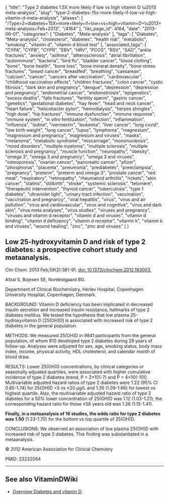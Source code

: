 {
    "title": "Type 2 diabetes 1.5X more likely if low vs high vitamin D \u2013 meta-analysis",
    "slug": "type-2-diabetes-15x-more-likely-if-low-vs-high-vitamin-d-meta-analysis",
    "aliases": [
        "/Type+2+diabetes+15X+more+likely+if+low+vs+high+vitamin+D+\u2013+meta-analysis+Feb+2013",
        "/4164"
    ],
    "tiki_page_id": 4164,
    "date": "2013-06-01",
    "categories": [
        "Diabetes",
        "Meta-analysis"
    ],
    "tags": [
        "Diabetes",
        "Meta-analysis",
        "cholesterol",
        "diabetes",
        "health risk",
        "metabolic",
        "smoking",
        "vitamin d",
        "vitamin d blood test"
    ],
    "associated_tags": [
        "CYPA",
        "CYPB",
        "CYPR",
        "EBV",
        "HRV",
        "PCOS",
        "RSV",
        "SAD",
        "ankle fractures",
        "anxiety",
        "asthma",
        "atherosclerosis",
        "atrial fibrillation",
        "autoimmune",
        "bacteria",
        "bird flu",
        "bladder cancer",
        "blood clotting",
        "bone",
        "bone health",
        "bone loss",
        "bone mineral density",
        "bone stress fractures",
        "breast cancer",
        "breastfed",
        "breathing",
        "caesarean",
        "calcium",
        "cancer",
        "cancers after vaccination",
        "cardiovascular",
        "childhood vaccination effects",
        "children fractures",
        "colon cancer",
        "cystic fibrosis",
        "dark skin and pregnancy",
        "dengue",
        "depression",
        "depression and pregnancy",
        "endometrial cancer",
        "endometriosis",
        "epigenetics",
        "excess deaths",
        "falls fractures",
        "fertility sperm",
        "gastric cancer",
        "genetics",
        "gestational diabetes",
        "hay fever",
        "head and neck cancer",
        "heart failure",
        "helicobacter pylori",
        "hemodialysis",
        "herpes shingles",
        "high dose",
        "hip fractures",
        "immune dysfunction",
        "immune response",
        "immune system",
        "in vitro fertilization",
        "infection",
        "inflammation",
        "influenza",
        "iodine",
        "ivermectin",
        "leukemia",
        "liver cancer",
        "long covid",
        "low birth weight",
        "lung cancer",
        "lupus",
        "lymphoma",
        "magnesium",
        "magnesium and pregnancy",
        "magnesium and viruses",
        "masks",
        "melanoma",
        "metabolic syndrome",
        "miscarriage",
        "mononucleosis",
        "mood disorders",
        "multiple myeloma",
        "multiple sclerosis",
        "multiple sclerosis and pregnancy",
        "muscle function",
        "neuropathy",
        "obesity",
        "omega 3",
        "omega 3 and pregnancy",
        "omega 3 and viruses",
        "osteoporosis",
        "ovarian cancer",
        "pancreatic cancer",
        "pfizer",
        "phosphorus",
        "placenta",
        "pneumonia",
        "prediabetes",
        "preeclampsia",
        "pregnancy",
        "preterm",
        "preterm and omega 3",
        "prostate cancer",
        "red meat",
        "respiratory",
        "retinopathy",
        "rheumatoid arthritis",
        "rickets",
        "skin cancer",
        "statins",
        "stillbirth",
        "stroke",
        "systemic sclerosis",
        "telomere",
        "therapeutic intervention",
        "thyroid cancer",
        "tuberculosis",
        "type 1 diabetes",
        "ultraviolet light",
        "urinary tract infection",
        "vaccination",
        "vaccination and pregnancy",
        "viral hepatitis",
        "virus",
        "virus and air pollution",
        "virus and cardiovascular",
        "virus and cognitive",
        "virus and dark skin",
        "virus meta analyses",
        "virus studies",
        "viruses and pregnancy",
        "viruses and vitamin d receptor",
        "vitamin d and viruses",
        "vitamin d binding",
        "vitamin d deficiency",
        "vitamin d receptor",
        "vitamin k",
        "vitamin k and viruses",
        "wound healing",
        "zinc",
        "zinc and viruses"
    ]
}


## Low 25-hydroxyvitamin D and risk of type 2 diabetes: a prospective cohort study and metaanalysis.

Clin Chem. 2013 Feb;59(2):381-91. [doi: 10.1373/clinchem.2012.193003.](https://doi.org/10.1373/clinchem.2012.193003.)

Afzal S, Bojesen SE, Nordestgaard BG.

Department of Clinical Biochemistry, Herlev Hospital, Copenhagen University Hospital, Copenhagen, Denmark.

BACKGROUND: Vitamin D deficiency has been implicated in decreased insulin secretion and increased insulin resistance, hallmarks of type 2 diabetes mellitus. We tested the hypothesis that low plasma 25-hydroxyvitamin D <span>[25(OH)D]</span> is associated with increased risk of type 2 diabetes in the general population.

METHODS: We measured 25(OH)D in 9841 participants from the general population, of whom 810 developed type 2 diabetes during 29 years of follow-up. Analyses were adjusted for sex, age, smoking status, body mass index, income, physical activity, HDL cholesterol, and calendar month of blood draw.

RESULTS: Lower 25(OH)D concentrations, by clinical categories or seasonally adjusted quartiles, were associated with higher cumulative incidence of type 2 diabetes (trend, P = 2×10(-7) and P = 4×10(-10)). Multivariable adjusted hazard ratios of type 2 diabetes were 1.22 (95% CI 0.85-1.74) for 25(OH)D <5 vs ≥20 μg/L and 1.35 (1.09-1.66) for lowest vs highest quartile. Also, the multivariable adjusted hazard ratio of type 2 diabetes for a 50% lower concentration of 25(OH)D was 1.12 (1.03-1.21); the corresponding hazard ratio for those ≤58 years old was 1.26 (1.15-1.41). 

 **Finally, in a metaanalysis of 16 studies, the odds ratio for type 2 diabetes was 1.50**  (1.33-1.70) for the bottom vs top quartile of 25(OH)D.

CONCLUSIONS: We observed an association of low plasma 25(OH)D with increased risk of type 2 diabetes. This finding was substantiated in a metaanalysis.

© 2012 American Association for Clinical Chemistry

PMID:     23232064

---

## See also VitaminDWiki

* [Overview Diabetes and vitamin D](/tags/overview-diabetes-and-vitamin-d.html)